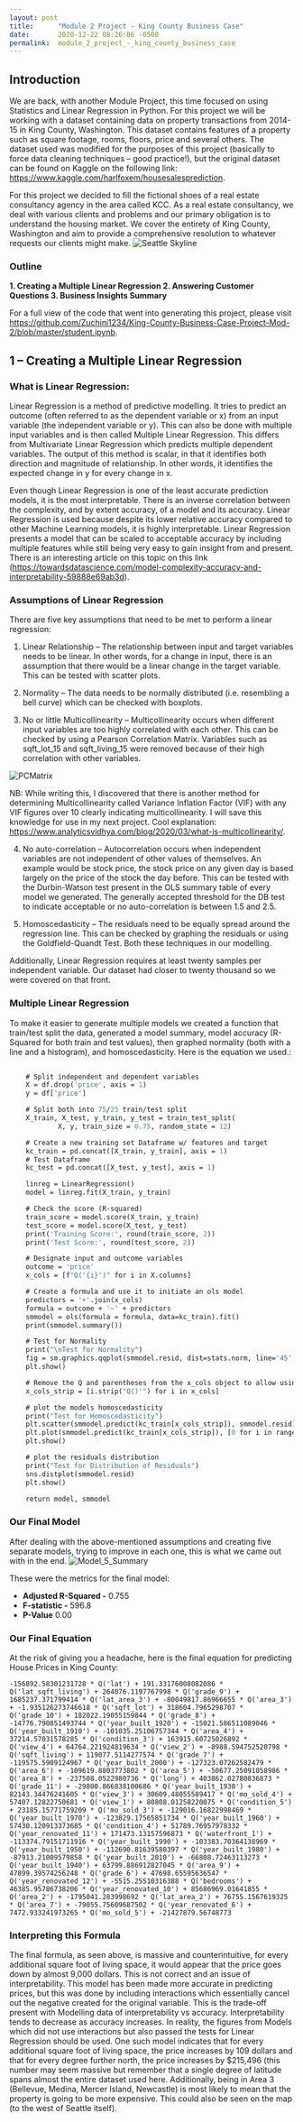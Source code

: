 ```yaml
---
layout: post
title:      "Module 2 Project - King County Business Case"
date:       2020-12-22 08:26:06 -0500
permalink:  module_2_project_-_king_county_business_case
---
```



## Introduction
We are back, with another Module Project, this time focused on using Statistics and Linear Regression in Python. For this project we will be working with a dataset containing data on property transactions from 2014-15 in King County, Washington.  This dataset contains features of a property such as square footage, rooms, floors, price and several others. The dataset used was modified for the purposes of this project (basically to force data cleaning techniques – good practice!), but the original dataset can be found on Kaggle on the following link: https://www.kaggle.com/harlfoxem/housesalesprediction.

For this project we decided to fill the fictional shoes of a real estate consultancy agency in the area called KCC. As a real estate consultancy, we deal with various clients and problems and our primary obligation is to understand the housing market. We cover the entirety of King County, Washington and aim to provide a comprehensive resolution to whatever requests our clients might make.
![Seattle Skyline](https://github.com/Zuchini1234/King-County-Business-Case-Project-Mod-2/blob/master/Images/Seattle_Skyline.jpeg)

### Outline
**1.	Creating a Multiple Linear Regression 
2.	Answering Customer Questions
3.	Business Insights Summary**

For a full view of the code that went into generating this project, please visit https://github.com/Zuchini1234/King-County-Business-Case-Project-Mod-2/blob/master/student.ipynb. 

## 1 – Creating a Multiple Linear Regression
### What is Linear Regression:

Linear Regression is a method of predictive modelling. It tries to predict an outcome (often referred to as the dependent variable or x) from an input variable (the independent variable or y). This can also be done with multiple input variables and is then called Multiple Linear Regression. This differs from Multivariate Linear Regression which predicts multiple dependent variables. The output of this method is scalar, in that it identifies both direction and magnitude of relationship. In other words, it identifies the expected change in y for every change in x. 

Even though Linear Regression is one of the least accurate prediction models, it is the most interpretable. There is an inverse correlation between the complexity, and by extent accuracy, of a model and its accuracy. Linear Regression is used because despite its lower relative accuracy compared to other Machine Learning models, it is highly interpretable. Linear Regression presents a model that can be scaled to acceptable accuracy by including multiple features while still being very easy to gain insight from and present. There is an interesting article on this topic on this link (https://towardsdatascience.com/model-complexity-accuracy-and-interpretability-59888e69ab3d). 

### Assumptions of Linear Regression
There are five key assumptions that need to be met to perform a linear regression:

1. Linear Relationship – 
The relationship between input and target variables needs to be linear. In other words, for a change in input, there is an assumption that there would be a linear change in the target variable. This can be tested with scatter plots. 

2. Normality – 
The data needs to be normally distributed (i.e. resembling a bell curve) which can be checked with boxplots. 

3. No or little Multicollinearity – 
Multicollinearity occurs when different input variables are too highly correlated with each other. This can be checked by using a Pearson Correlation Matrix. Variables such as sqft_lot_15 and sqft_living_15 were removed because of their high correlation with other variables. 

![PCMatrix]( https://github.com/Zuchini1234/King-County-Business-Case-Project-Mod-2/blob/master/Images/PCMatrix.png)

NB: While writing this, I discovered that there is another method for determining Multicollinearity called Variance Inflation Factor (VIF) with any VIF figures over 10 clearly indicating multicollinearity. I will save this knowledge for use in my next project. Cool explanation: https://www.analyticsvidhya.com/blog/2020/03/what-is-multicollinearity/.

4. No auto-correlation – 
Autocorrelation occurs when independent variables are not independent of other values of themselves. An example would be stock price, the stock price on any given day is based largely on the price of the stock the day before. This can be tested with the Durbin-Watson test present in the OLS summary table of every model we generated. The generally accepted threshold for the DB test to indicate acceptable or no auto-correlation is between 1.5 and 2.5. 

5. Homoscedasticity – 
The residuals need to be equally spread around the regression line. This can be checked by graphing the residuals or using the Goldfield-Quandt Test. Both these techniques in our modelling. 

Additionally, Linear Regression requires at least twenty samples per independent variable. Our dataset had closer to twenty thousand so we were covered on that front. 
### Multiple Linear Regression
To make it easier to generate multiple models we created a function that train/test split the data, generated a model summary, model accuracy (R-Squared for both train and test values), then graphed normality (both with a line and a histogram), and homoscedasticity.
Here is the equation we used.:
```def linear_reg(df):
    
	# Split independent and dependent variables
	X = df.drop('price', axis = 1)
	y = df['price']

	# Split both into 75/25 train/test split
	X_train, X_test, y_train, y_test = train_test_split(
			X, y, train_size = 0.75, random_state = 12)

	# Create a new training set Dataframe w/ features and target
	kc_train = pd.concat([X_train, y_train], axis = 1)
	# Test Dataframe
	kc_test = pd.concat([X_test, y_test], axis = 1)

	linreg = LinearRegression()
	model = linreg.fit(X_train, y_train)

	# Check the score (R-squared)
	train_score = model.score(X_train, y_train)
	test_score = model.score(X_test, y_test)
	print('Training Score:', round(train_score, 2))
	print('Test Score:', round(test_score, 2))

	# Designate input and outcome variables
	outcome = 'price'
	x_cols = [f"Q('{i}')" for i in X.columns]

	# Create a formula and use it to initiate an ols model 
	predictors = '+'.join(x_cols)
	formula = outcome + '~' + predictors
	smmodel = ols(formula = formula, data=kc_train).fit()
	print(smmodel.summary())

	# Test for Normality
	print("\nTest for Normality")
	fig = sm.graphics.qqplot(smmodel.resid, dist=stats.norm, line='45', fit=True)
	plt.show()

	# Remove the Q and parentheses from the x_cols object to allow using it with the dataframe
	x_cols_strip = [i.strip("Q()'") for i in x_cols]

	# plot the models homoscedasticity
	print("Test for Homoscedasticity")
	plt.scatter(smmodel.predict(kc_train[x_cols_strip]), smmodel.resid)
	plt.plot(smmodel.predict(kc_train[x_cols_strip]), [0 for i in range(len(kc_train))])
	plt.show()

	# plot the residuals distribution
	print("Test for Distribution of Residuals")
	sns.distplot(smmodel.resid)
	plt.show()

	return model, smmodel
```

### Our Final Model 
After dealing with the above-mentioned assumptions and creating five separate models, trying to improve in each one, this is what we came out with in the end. 
![Model_5_Summary]( https://github.com/Zuchini1234/King-County-Business-Case-Project-Mod-2/blob/master/Images/Model_5_Summary.png)

These were the metrics for the final model:
* **Adjusted R-Squared -** 0.755
* **F-statistic -** 596.8
* **P-Value** 0.00

### Our Final Equation 
At the risk of giving you a headache, here is the final equation for predicting House Prices in King County:

```-156892.58301231728 * Q('lat') + 191.33176008082086 * Q('lat_sqft_living') + 264076.1197767998 * Q('grade_9') + 1685237.371799414 * Q('lat_area_3') + -80049817.86966655 * Q('area_3') + -1.935126273746618 * Q('sqft_lot') + 318604.7965298707 * Q('grade_10') + 182022.19055159844 * Q('grade_8') + -14776.790851493744 * Q('year_built_1920') + -15021.586511089046 * Q('year_built_1910') + -101035.25106757344 * Q('area_4') + 37214.57031578285 * Q('condition_3') + 163915.60725026892 * Q('view_4') + 64764.221924819634 * Q('view_2') + -8988.594752520798 * Q('sqft_living') + 119077.5114277574 * Q('grade_7') + -119575.5909124967 * Q('year_built_2000') + -127323.07262582479 * Q('area_6') + -109619.8803773802 * Q('area_5') + -50677.25091058986 * Q('area_8') + -237508.0522980736 * Q('long') + 403862.02780836873 * Q('grade_11') + -29800.866838100686 * Q('year_built_1930') + 82143.34476241605 * Q('view_3') + 30609.48055589417 * Q('mo_sold_4') + 57407.12822750681 * Q('view_1') + 80808.01258220075 * Q('condition_5') + 23185.15771759209 * Q('mo_sold_3') + -129016.16822998469 * Q('year_built_1970') + -123829.17565851734 * Q('year_built_1960') + 57430.120913373685 * Q('condition_4') + 51789.76957978332 * Q('year_renovated_11') + 171473.13157596873 * Q('waterfront_1') + -113374.79151711916 * Q('year_built_1990') + -103383.70364138969 * Q('year_built_1950') + -112690.81639580397 * Q('year_built_1980') + -87913.21009579858 * Q('year_built_2010') + -66808.72463113273 * Q('year_built_1940') + 63799.886912827045 * Q('area_9') + 47899.39574256248 * Q('grade_6') + 47698.65595636547 * Q('year_renovated_12') + -5515.25510316388 * Q('bedrooms') + 46385.95786738206 * Q('year_renovated_10') + 85686969.01641855 * Q('area_2') + -1795041.283998692 * Q('lat_area_2') + 76755.1567619325 * Q('area_7') + -79055.75609687502 * Q('year_renovated_6') + 7472.933241973265 * Q('mo_sold_5') + -21427879.56748773 ```

### Interpreting this Formula

The final formula, as seen above, is massive and counterintuitive, for every additional square foot of living space, it would appear that the price goes down by almost 9,000 dollars. This is not correct and an issue of interpretability. This model has been made more accurate in predicting prices, but this was done by including interactions which essentially cancel out the negative created for the original variable. This is the trade-off present with Modelling data of interpretability vs accuracy. Interpretability tends to decrease as accuracy increases. In reality, the figures from Models which did not use interactions but also passed the tests for Linear Regression should be used. One such model indicates that for every additional square foot of living space, the price increases by 109 dollars and that for every degree further north, the price increases by $215,496 (this number may seem massive but remember that a single degree of latitude spans almost the entire dataset used here. Additionally, being in Area 3 (Bellevue, Medina, Mercer Island, Newcastle) is most likely to mean that the property is going to be more expensive. This could also be seen on the map (to the west of Seattle itself).



